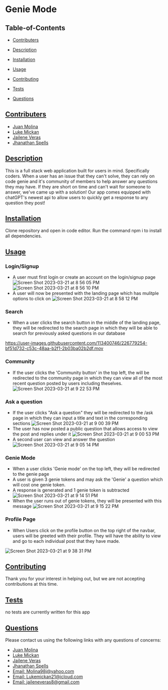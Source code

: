 
  # Genie Mode
  
   
  ## Table-of-Contents
  * [Contributers](#contributers)
  
  * [Description](#description)
  * [Installation](#installation)
  * [Usage](#usage)
   
  * [Contributing](#contributing)
  * [Tests](#tests)
  * [Questions](#questions)
  
  ## [Contributers](#contributers)
  * [Juan Molina](https://github.com/JuanSFL)
  * [Luke Mickan](https://github.com/Lmickk2)
  * [Jailene Veras](https://github.com/jailenevrs)
  * [Jhanathan Spells](https://github.com/Bohrzz)
  ## [Description](#table-of-contents)
  This is a full stack web application built for users in mind. Specifically coders. When a user has an issue that they can't solve, they can rely on code genie and it's community of members to help answer any questions they may have. If they are short on time and can't wait for someone to answer, we've came up with a solution! Our app comes  equipped with chatGPT's newest api to allow users to quickly get a response to any question they post! 
  ## [Installation](#table-of-contents)
  Clone repository and open in code editor. Run the command npm i to install all dependencies.
  ## [Usage](#table-of-contents)
  ### Login/Signup
  * A user must first login or create an account on the login/signup page
  ![Screen Shot 2023-03-21 at 8 56 05 PM](https://user-images.githubusercontent.com/113400746/226774499-eb70243d-8160-4174-b000-2b6c23e4369b.png)
![Screen Shot 2023-03-21 at 8 56 10 PM](https://user-images.githubusercontent.com/113400746/226774516-4fd0b8d9-cae8-4467-9e12-486caab35b4c.png)
* A user will now be presented with the landing page which has mulitple options to click on
![Screen Shot 2023-03-21 at 8 58 12 PM](https://user-images.githubusercontent.com/113400746/226774759-1f849fb5-6703-464b-8d21-1c949f1cd2a0.png)

### Search
* When a user clicks the search button in the middle of the landing page, they will be redirected to the search page in which they will be able to search for previously asked questions in our database


https://user-images.githubusercontent.com/113400746/226779254-bf51d732-c53c-48aa-b2f1-2b03ba02b2df.mov


### Community
* If the user clicks the 'Community button' in the top left, the will be redirected to the community page in which they can view all of the most recent question posted by users including theselves.
![Screen Shot 2023-03-21 at 9 22 53 PM](https://user-images.githubusercontent.com/113400746/226777880-44d9cc98-322e-4f23-ae89-5ef331f3389b.png)

### Ask a question
* If the user clicks "Ask a question" they will be redirected to the /ask page in which they can input a title and text in the corresponding sections
![Screen Shot 2023-03-21 at 9 00 39 PM](https://user-images.githubusercontent.com/113400746/226775152-6ce5cd92-c429-4cc9-b81f-b9493b3e4f18.png)
* The user has now posted a public question that allows access to view the post and replies under it 
![Screen Shot 2023-03-21 at 9 00 53 PM](https://user-images.githubusercontent.com/113400746/226775171-6a609f03-286c-4621-9dd9-c1f6dfe55d9a.png)
* A second user can view and answer the question
![Screen Shot 2023-03-21 at 9 05 14 PM](https://user-images.githubusercontent.com/113400746/226775819-3cdc2d38-a9a2-4fac-8ea7-1c1ea0a1ff08.png)

### Genie Mode
* When a user clicks 'Genie mode' on the top left, they will be redirected to the genie page 
* A user is given 3 genie tokens and may ask the 'Genie' a question which will cost one genie token.
* A response is generated and 1 genie token is subtracted
![Screen Shot 2023-03-21 at 9 14 51 PM](https://user-images.githubusercontent.com/113400746/226777048-969339ee-fddb-4671-8130-6f287925f9b4.png)
* When the user runs out of genie tokens, they will be presented with this message
![Screen Shot 2023-03-21 at 9 15 22 PM](https://user-images.githubusercontent.com/113400746/226777174-5cb4fae7-2394-4744-92fb-acd0996a08d8.png)

### Profile Page
* When Users click on the profile button on the top right of the navbar, users will be greeted with their profile. They will have the ability to view and go to each individual post that they have made.

![Screen Shot 2023-03-21 at 9 38 31 PM](https://user-images.githubusercontent.com/113400746/226779712-d6c0f09f-f05a-41c2-9c14-8908e92e4fb4.png)



   
  ## [Contributing](#table-of-contents)
  
  
  Thank you for your interest in helping out, but we are not accepting contributions at this time.
    
  ## [Tests](#table-of-contents)
  no tests are currently written for this app
  ## [Questions](#table-of-contents)
  Please contact us using the following links with any questions of concerns:
  * [Juan Molina](https://github.com/JuanSFL)
  * [Luke Mickan](https://github.com/Lmickk2)
  * [Jailene Veras](https://github.com/jailenevrs)
  * [Jhanathan Spells](https://github.com/Bohrzz)
  * [Email: Molina98j@yahoo.com](mailto:Molina98j@yahoo.com)
  * [Email: Lukemickan21@icloud.com](mailto:Lukemickan21@icloud.com)
  * [Email: jaileneveras8@gmail.com](mailto:jaileneveras8@gmail.com)
 
